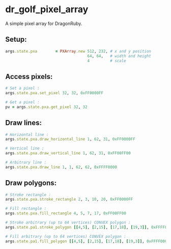 # dr_golf_pixel_array

A simple pixel array for DragonRuby.

## Setup:
```ruby
args.state.pxa        = PXArray.new 512, 232, # x and y position
                                    64, 64,   # width and height
                                    4         # scale
```
                                              
## Access pixels:
```ruby
# Set a pixel :
args.state.pxa.set_pixel 32, 32, 0xFF0000FF

# Get a pixel :
pv = args.state.pxa.get_pixel 32, 32
```

## Draw lines:
```ruby
# Horizontal line :
args.state.pxa.draw_horizontal_line 1, 62, 31, 0xFF0000FF

# Vertical line :
args.state.pxa.draw_vertical_line 1, 62, 31, 0xFF00FF00

# Arbitrary line :
args.state.pxa.draw_line 1, 1, 62, 62, 0xFFFF0000
```

## Draw polygons:
```ruby
# Stroke rectangle :
args.state.pxa.stroke_rectangle 2, 3, 10, 20, 0xFF0000FF

# Fill rectangle :
args.state.pxa.fill_rectangle 4, 5, 7, 17, 0xFF00FF00

# Stroke arbitrary (up to 64 vertices) CONVEX polygon :
args.state.pa1.stroke_polygon [[4,5], [2,15], [17,18], [19,3]], 0xFFFFFF00

# Fill arbitrary (up to 64 vertices) CONVEX polygon :
args.state.pa1.fill_polygon [[4,5], [2,15], [17,18], [19,3]], 0xFFFF0000
```
